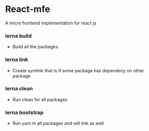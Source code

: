 # React-mfe
A micro frontend implementation for react js

### lerna build
 - Build all the packages

### lerna link
 - Create symlink that is if some package has dependecy on other package

### lerna clean 
- Run clean for all packages

### lerna bootstrap
 - Run yarn in all packages and will link as well
